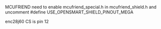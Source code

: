 MCUFRIEND need to enable mcufriend_special.h in mcufriend_shield.h and uncomment #define USE_OPENSMART_SHIELD_PINOUT_MEGA

enc28j60 CS is pin 12